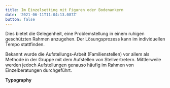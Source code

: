 ```yaml
---
title: Im Einzelsetting mit Figuren oder Bodenankern
date: '2021-06-11T11:04:13.087Z'
button: false
---
```

Dies bietet die Gelegenheit, eine Problemstellung in einem ruhigen geschützten Rahmen anzugehen. Der Lösungsprozess kann im individuellen Tempo stattfinden.

 Bekannt wurde die Aufstellungs-Arbeit (Familienstellen) vor allem als Methode in der Gruppe mit dem Aufstellen von Stellvertretern. Mittlerweile werden jedoch Aufstellungen genauso häufig im Rahmen von Einzelberatungen durchgeführt.

**Typography**